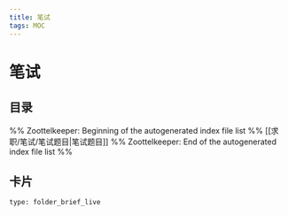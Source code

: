 ```yaml
---
title: 笔试
tags: MOC
---
```

# 笔试

## 目录



%% Zoottelkeeper: Beginning of the autogenerated index file list  %%
 [[求职/笔试/笔试题目|笔试题目]]
%% Zoottelkeeper: End of the autogenerated index file list  %%












## 卡片

```ccard
type: folder_brief_live
```



















